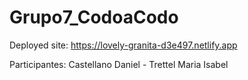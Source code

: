 # Grupo7_CodoaCodo
Deployed site: https://lovely-granita-d3e497.netlify.app

Participantes: Castellano Daniel - Trettel Maria Isabel

